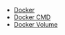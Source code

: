 - [Docker](Docker/docker-intro.md)
- [Docker CMD](Docker/docker-cmd.md)
- [Docker Volume](Docker/docker-volume.md)